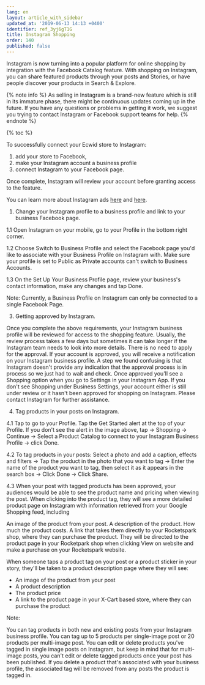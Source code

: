 ```yaml
---
lang: en
layout: article_with_sidebar
updated_at: '2019-06-13 14:13 +0400'
identifier: ref_3yj6gT1G
title: Instagram Shopping
order: 140
published: false
---
```

Instagram is now turning into a popular platform for online shopping by integration with the Facebook Catalog feature. With shopping on Instagram, you can share featured products through your posts and Stories, or have people discover your products in Search & Explore.

{% note info %}
As selling in Instagram is a brand-new feature which is still in its immature phase, there might be continuous updates coming up in the future.  If you have any questions or problems in getting it work, we suggest you trying to contact Instagram or Facebook support teams for help.
{% endnote %}

{% toc %}



To successfully connect your Ecwid store to Instagram: 

1) add your store to Facebook, 
2) make your Instagram account a business profile 
3) connect Instagram to your Facebook page. 

Once complete, Instagram will review your account before granting access to the feature.

You can learn more about Instagram ads [here](https://www.facebook.com/business/help/1634705703469129?helpref=faq_content) and [here](https://www.facebook.com/business/help/1513393428972189?helpref=faq_content). 


1. Change your Instagram profile to a business profile and link to your business Facebook page.

  1.1 Open Instagram on your mobile, go to your Profile  in the bottom right corner.

  1.2 Choose Switch to Business Profile and select the Facebook page you'd like to associate with your Business Profile on Instagram with. Make sure your profile is set to Public as Private accounts can't switch to Business Accounts.

  1.3 On the Set Up Your Business Profile page, review your business's contact information, make any changes and tap Done.

Note: Currently, a Business Profile on Instagram can only be connected to a single Facebook Page.

3. Getting approved by Instagram.

Once you complete the above requirements, your Instagram business profile will be reviewed for access to the shopping feature. Usually, the review process takes a few days but sometimes it can take longer if the Instagram team needs to look into more details. There is no need to apply for the approval. If your account is approved, you will receive a notification on your Instagram business profile. A step we found confusing is that Instagram doesn't provide any indication that the approval process is in process so we just had to wait and check.  Once approved you'll see a Shopping option when you go to Settings in your Instagram App. If you don't see Shopping under Business Settings, your account either is still under review or it hasn't been approved for shopping on Instagram. Please contact Instagram for further assistance.

 

4. Tag products in your posts on Instagram.

  4.1 Tap  to go to your Profile. Tap the Get Started alert at the top of your Profile. If you don't see the alert in the image above, tap -> Shopping -> Continue -> Select a Product Catalog to connect to your Instagram Business Profile -> click Done.

  4.2 To tag products in your posts: Select a photo and add a caption, effects and filters -> Tap the product in the photo that you want to tag -> Enter the name of the product you want to tag, then select it as it appears in the search box -> Click Done -> Click Share.
  
  4.3 When your post with tagged products has been approved, your audiences would be able to see the product name and pricing when viewing the post. When clicking into the product tag, they will see a more detailed product page on Instagram with information retrieved from your Google Shopping feed, including

An image of the product from your post.
A description of the product.
How much the product costs.
A link that takes them directly to your Rocketspark shop, where they can purchase the product. 
They will be directed to the product page in your Rocketpark shop when clicking View on website and make a purchase on your Rocketspark website. 

When someone taps a product tag on your post or a product sticker in your story, they'll be taken to a product description page where they will see:

* An image of the product from your post
* A product description
* The product price
* A link to the product page in your X-Cart based store, where they can purchase the product

Note:

You can tag products in both new and existing posts from your Instagram business profile. You can tag up to 5 products per single-image post or 20 products per multi-image post.
You can edit or delete products you've tagged in single image posts on Instagram, but keep in mind that for multi-image posts, you can't edit or delete tagged products once your post has been published. 
If you delete a product that's associated with your business profile, the associated tag will be removed from any posts the product is tagged in. 

